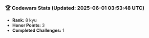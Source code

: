 ### 🏆 Codewars Stats (Updated: 2025-06-01 03:53:48 UTC)

- **Rank:** 8 kyu
- **Honor Points:** 3
- **Completed Challenges:** 1
